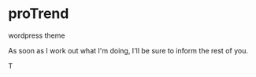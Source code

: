 # proTrend
wordpress  theme

As soon as I work out what I'm doing, I'll be sure to inform the rest of you.

T

